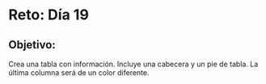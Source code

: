 # Reto: Día 19

## Objetivo:
Crea una tabla con información. Incluye una cabecera y un pie de tabla. La última columna será de un color diferente. 